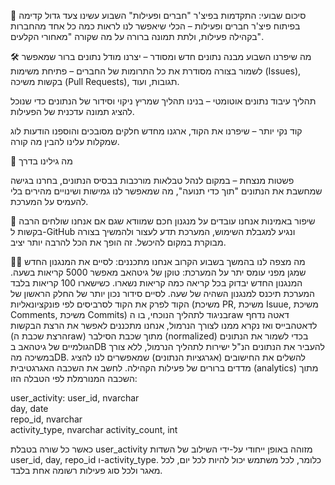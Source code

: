 🚀 סיכום שבועי: התקדמות בפיצ'ר "חברים ופעילות"
השבוע עשינו צעד גדול קדימה בפיתוח פיצ'ר חברים ופעילות – הכלי שיאפשר לנו לראות כמה כל אחד מהחברות בקהילה פעילות, ולתת תמונה ברורה על מה שקורה "מאחורי הקלעים".

🛠 מה שיפרנו השבוע
מבנה נתונים חדש ומסודר – יצרנו מודל נתונים ברור שמאפשר לשמור בצורה מסודרת את כל התרומות של החברים – פתיחת משימות (Issues), בקשות משיכה (Pull Requests), תגובות, ועוד.


תהליך עיבוד נתונים אוטומטי – בנינו תהליך שמריץ ניקוי וסידור של הנתונים כדי שנוכל להציג תמונה עדכנית של הפעילות.


קוד נקי יותר – שיפרנו את הקוד, ארגנו מחדש חלקים מסובכים והוספנו הודעות לוג שמקלות עלינו להבין מה קורה.



🔎 מה גילינו בדרך


פשטות מנצחת – במקום לנהל טבלאות מורכבות בבסיס הנתונים, בחרנו בגישה שמחשבת את הנתונים "תוך כדי תנועה", מה שמאפשר לנו גמישות ושינויים מהירים בלי להעמיס על המערכת.



🧠 שיפור באמינות
אנחנו עובדים על מנגנון חכם שמוודא שגם אם אנחנו שולחים הרבה בקשות ל-GitHub ונגיע למגבלת השימוש, המערכת תדע לעצור ולהמשיך בצורה מבוקרת במקום להיכשל. זה הופך את הכל להרבה יותר יציב.

👩‍💻 מה מצפה לנו בהמשך
בשבוע הקרוב אנחנו מתכננים:
לסיים את המנגנון החדש שמגן מפני עומס יתר על המערכת:
טוקן של גיטהאב מאפשר 5000 קריאות בשעה. המנגנון החדש יבדוק בכל קריאה כמה קריאות נשארו. כשישארו 100 קריאות בלבד המערכת תיכנס למנגנון השהיה של שעה.
לסיים סידור נכון יותר של החלק הראשון של הקוד
לפרק את הקוד לסרביסים לפי פונקציונאליות (משיכת PR, משיכת Isuue, משיכת Comments, משיכת Commits)
בניגוד לתהליך הנוכחי, בו הraw דאטה נדחף לדאטהבייס ואז נקרא ממנו לצורך הנרמול, אנחנו מתכננים לאפשר את הרצת הבקשות (הרצת שכבת הraw) מתוך שכבת הסילבר (normalized) בכדי
לשמור את הנתונים הגולמיים של גיטהאב בDB
להעביר את הנתונים הנ"ל ישירות לתהליך הנרמול, ללא צורך במשיכה מהDB.
להשלים את החישובים (אגרגציות הנתונים) שמאפשרים לנו להציג מדדים ברורים של פעילות הקהילה.
לחשב את השכבה האגרגטיבית (analytics) מתוך השכבה המנורמלת לפי הטבלה הזו:

user_activity:
user_id, nvarchar       
day, date               
repo_id, nvarchar       
activity_type, nvarchar 
activity_count, int     

כאשר כל שורה בטבלת user_activity מזוהה באופן ייחודי על-ידי השילוב של השדות user_id, day, repo_id ו-activity_type.
כלומר, לכל משתמש יכול להיות לכל יום, לכל מאגר ולכל סוג פעילות רשומה אחת בלבד.
